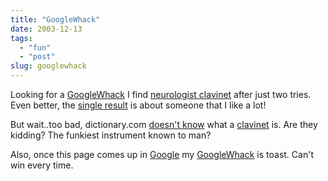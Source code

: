 ```yaml
---
title: "GoogleWhack"
date: 2003-12-13
tags: 
  - "fun"
  - "post"
slug: googlewhack
---
```


Looking for a [GoogleWhack](http://www.googlewhack.com) I find [neurologist clavinet](http://www.google.ch/search?q=neurologist+clavinet&hl=xx-bork&lr=&ie=UTF-8&output=search) after just two tries. Even better, the [single result](http://starling.rinet.ru/music/wonder.htm) is about someone that I like a lot!

But wait..too bad, dictionary.com [doesn't know](http://dictionary.reference.com/search?q=clavinet) what a [clavinet](http://www.gti.net/junebug/clavinet/) is. Are they kidding? The funkiest instrument known to man?

Also, once this page comes up in [Google](http://www.google.com) my [GoogleWhack](http://www.googlewhack.com/) is toast. Can't win every time.
